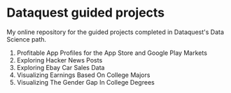 # Dataquest guided projects

My online repository for the guided projects completed in Dataquest's Data Science path.

1) Profitable App Profiles for the App Store and Google Play Markets
2) Exploring Hacker News Posts
3) Exploring Ebay Car Sales Data
4) Visualizing Earnings Based On College Majors
5) Visualizing The Gender Gap In College Degrees
